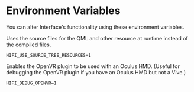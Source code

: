 # Environment Variables

You can alter Interface's functionality using these environment variables.

Uses the source files for the QML and other resource at runtime instead of the compiled files.

    HIFI_USE_SOURCE_TREE_RESOURCES=1

Enables the OpenVR plugin to be used with an Oculus HMD. (Useful for debugging the OpenVR plugin if you have an Oculus HMD but not a Vive.)

    HIFI_DEBUG_OPENVR=1

